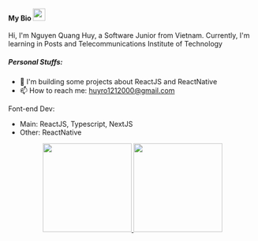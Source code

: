 #### My Bio  <img src="https://media.giphy.com/media/hvRJCLFzcasrR4ia7z/giphy.gif" width="25px">

Hi, I'm Nguyen Quang Huy, a Software Junior from Vietnam. Currently, I'm learning in Posts and Telecommunications Institute of Technology

##### **Personal Stuffs:**

- 🌱 I'm building some projects about ReactJS and ReactNative
- 📫  How to reach me: huyro1212000@gmail.com

Font-end Dev: 

- Main: ReactJS, Typescript, NextJS
- Other: ReactNative

<p align="center" margin-top=30px>
<a href="https://github.com/huynguyen1212">
  <img height="180em" src="https://github-readme-stats-eight-theta.vercel.app/api?username=huynguyen1212&show_icons=true&theme=algolia&include_all_commits=true&count_private=true"/>
  <img height="180em" src="https://github-readme-stats-eight-theta.vercel.app/api/top-langs/?username=huynguyen1212&layout=compact&langs_count=8&theme=algolia"/>
</a>
</p>
